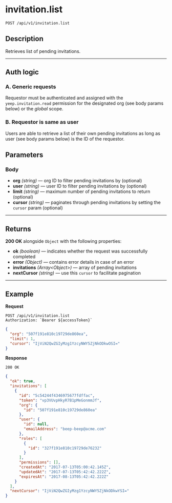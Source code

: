 # invitation.list

`POST /api/v1/invitation.list`

## Description

Retrieves list of pending invitations.

---

## Auth logic

### A. Generic requests

Requestor must be authenticated and assigned with the `yeep.invitation.read` permission for the designated org (see body params below) or the _global_ scope.

### B. Requestor is same as user

Users are able to retrieve a list of their own pending invitations as long as user (see body params below) is the ID of the requestor.

## Parameters

### Body

- **org** _(string)_ — org ID to filter pending invitations by (optional)
- **user** _(string)_ — user ID to filter pending invitations by (optional)
- **limit** _(string)_ — maximum number of pending invitations to return (optional)
- **cursor** _(string)_ — paginates through pending invitations by setting the `cursor` param (optional)

---

## Returns

**200 OK** alongside `Object` with the following properties:

- **ok** _(boolean)_ — indicates whether the request was successfully completed
- **error** _(Object)_ — contains error details in case of an error
- **invitations** _(Array\<Object>)_ — array of pending invitations
- **nextCursor** _(string)_ — use this `cursor` to facilitate pagination

---

## Example

**Request**

```
POST /api/v1/invitation.list
Authorization: `Bearer ${accessToken}`
```

```json
{
  "org": "507f191e810c19729de860ea",
  "limit": 1,
  "cursor": "IjViN2QwZGIyMzg1YzcyNWY5ZjNkODkwOSI="
}
```

**Response**

`200 OK`

```json
{
  "ok": true,
  "invitations": [
    {
      "id": "5c54244f4346975677fdffac",
      "token": "vp3VUvpHkyR7B1pMeGonmmJf",
      "org": {
        "id": "507f191e810c19729de860ea"
      },
      "user": {
        "id": null,
        "emailAddress": "beep-beep@acme.com"
      },
      "roles": [
        {
          "id": "327f191e810c19729de76232"
        }
      ],
      "permissions": [],
      "createdAt": "2017-07-13T05:00:42.145Z",
      "updatedAt": "2017-07-13T05:42:42.222Z",
      "expiresAt": "2017-08-13T05:42:42.222Z"
    }
  ],
  "nextCursor": "IjViN2QwZGIyMzg1YzcyNWY5ZjNkODkwYSI="
}
```
